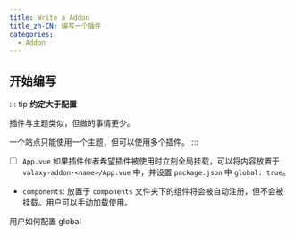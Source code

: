 ```yaml
---
title: Write a Addon
title_zh-CN: 编写一个插件
categories:
  - Addon
---
```


## 开始编写

::: tip
**约定大于配置**

插件与主题类似，但做的事情更少。

一个站点只能使用一个主题，但可以使用多个插件。
:::

- [ ] `App.vue` 如果插件作者希望插件被使用时立刻全局挂载，可以将内容放置于 `valaxy-addon-<name>/App.vue` 中，并设置 `package.json` 中 `global: true`。

- `components`: 放置于 `components` 文件夹下的组件将会被自动注册，但不会被挂载。用户可以手动加载使用。

用户如何配置 global
